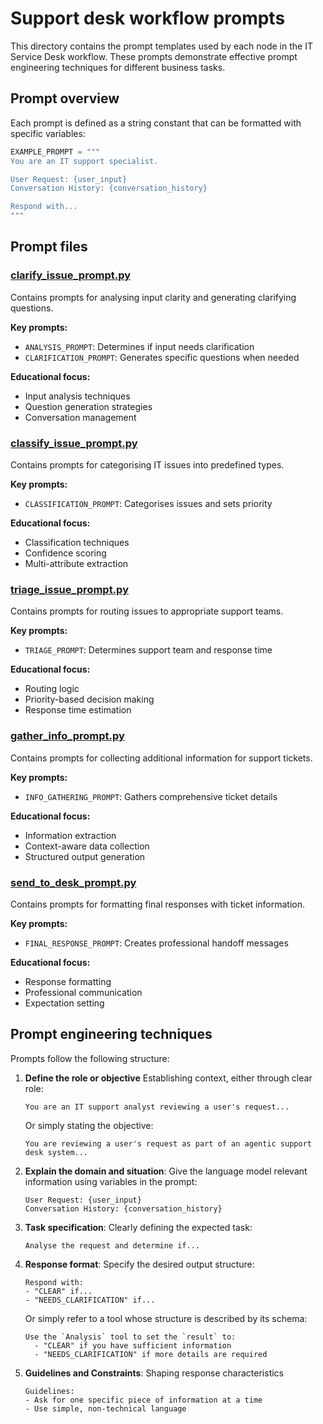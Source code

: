 # Support desk workflow prompts

This directory contains the prompt templates used by each node in the IT Service Desk workflow. These prompts demonstrate effective prompt engineering techniques for different business tasks.

## Prompt overview

Each prompt is defined as a string constant that can be formatted with specific variables:

```python
EXAMPLE_PROMPT = """
You are an IT support specialist.

User Request: {user_input}
Conversation History: {conversation_history}

Respond with...
"""
```

## Prompt files

### [clarify_issue_prompt.py](clarify_issue_prompt.py)

Contains prompts for analysing input clarity and generating clarifying questions.

**Key prompts:**
- `ANALYSIS_PROMPT`: Determines if input needs clarification
- `CLARIFICATION_PROMPT`: Generates specific questions when needed

**Educational focus:**
- Input analysis techniques
- Question generation strategies
- Conversation management

### [classify_issue_prompt.py](classify_issue_prompt.py)

Contains prompts for categorising IT issues into predefined types.

**Key prompts:**
- `CLASSIFICATION_PROMPT`: Categorises issues and sets priority

**Educational focus:**
- Classification techniques
- Confidence scoring
- Multi-attribute extraction

### [triage_issue_prompt.py](triage_issue_prompt.py)

Contains prompts for routing issues to appropriate support teams.

**Key prompts:**
- `TRIAGE_PROMPT`: Determines support team and response time

**Educational focus:**
- Routing logic
- Priority-based decision making
- Response time estimation

### [gather_info_prompt.py](gather_info_prompt.py)

Contains prompts for collecting additional information for support tickets.

**Key prompts:**
- `INFO_GATHERING_PROMPT`: Gathers comprehensive ticket details

**Educational focus:**
- Information extraction
- Context-aware data collection
- Structured output generation

### [send_to_desk_prompt.py](send_to_desk_prompt.py)

Contains prompts for formatting final responses with ticket information.

**Key prompts:**
- `FINAL_RESPONSE_PROMPT`: Creates professional handoff messages

**Educational focus:**
- Response formatting
- Professional communication
- Expectation setting

## Prompt engineering techniques

Prompts follow the following structure:

1. **Define the role or objective**
   Establishing context, either through clear role:
   ```
   You are an IT support analyst reviewing a user's request...
   ```

   Or simply stating the objective:
   ```
   You are reviewing a user's request as part of an agentic support desk system...
   ```

2. **Explain the domain and situation**:
   Give the language model relevant information using variables in the prompt:
   ```
   User Request: {user_input}
   Conversation History: {conversation_history}
   ```

3. **Task specification**:
   Clearly defining the expected task:
   ```
   Analyse the request and determine if...
   ```

4. **Response format**:
   Specify the desired output structure:
   ```
   Respond with:
   - "CLEAR" if...
   - "NEEDS_CLARIFICATION" if...
   ```

   Or simply refer to a tool whose structure is described by its schema:
   ```
   Use the `Analysis` tool to set the `result` to:
     - "CLEAR" if you have sufficient information
     - "NEEDS_CLARIFICATION" if more details are required
   ```

5. **Guidelines and Constraints**: Shaping response characteristics
   ```
   Guidelines:
   - Ask for one specific piece of information at a time
   - Use simple, non-technical language
   ```
